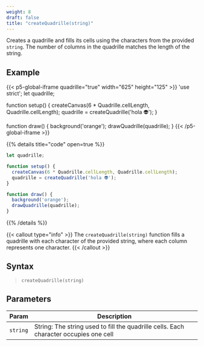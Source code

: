 ```yaml
---
weight: 8
draft: false
title: "createQuadrille(string)"
---
```


Creates a quadrille and fills its cells using the characters from the provided `string`. The number of columns in the quadrille matches the length of the string.

## Example

{{< p5-global-iframe quadrille="true" width="625" height="125" >}}
'use strict';
let quadrille;

function setup() {
  createCanvas(6 * Quadrille.cellLength, Quadrille.cellLength);
  quadrille = createQuadrille('hola 👽');
}

function draw() {
  background('orange');
  drawQuadrille(quadrille);
}
{{< /p5-global-iframe >}}

{{% details title="code" open=true %}}
```js
let quadrille;

function setup() {
  createCanvas(6 * Quadrille.cellLength, Quadrille.cellLength);
  quadrille = createQuadrille('hola 👽');
}

function draw() {
  background('orange');
  drawQuadrille(quadrille);
}
```
{{% /details %}}

{{< callout type="info" >}}
The `createQuadrille(string)` function fills a quadrille with each character of the provided string, where each column represents one character.
{{< /callout >}}

## Syntax

> `createQuadrille(string)`

## Parameters

| Param    | Description                                                    |
|----------|----------------------------------------------------------------|
| `string` | String: The string used to fill the quadrille cells. Each character occupies one cell |